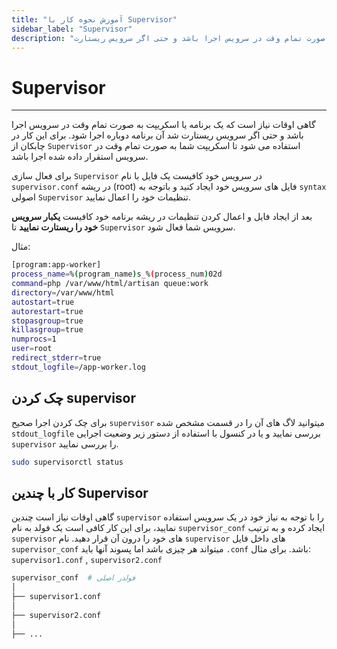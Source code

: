 ```yaml
---
title: "آموزش نحوه کار با Supervisor"
sidebar_label: "Supervisor"
description: "گاهی اوقات نیاز است که یک برنامه یا اسکریپت به صورت تمام وقت در سرویس اجرا باشد و حتی اگر سرویس ریستارت "
---
```


# Supervisor
---

گاهی اوقات نیاز است که یک برنامه یا اسکریپت به صورت تمام وقت در سرویس اجرا باشد و حتی اگر سرویس ریستارت شد آن برنامه دوباره اجرا شود. برای این کار در چابکان از `Supervisor` استفاده می شود تا اسکریپت شما به صورت تمام وقت در سرویس استقرار داده شده اجرا باشد.

برای فعال سازی `Supervisor` در سرویس خود کافیست یک فایل با نام `supervisor.conf` در ریشه (root) فایل های سرویس خود ایجاد کنید و باتوجه به `syntax` اصولی `Supervisor` تنظیمات خود را اعمال نمایید.

بعد از ایجاد فایل و اعمال کردن تنظیمات در ریشه برنامه خود کافیست **یکبار سرویس خود را ریستارت نمایید** تا `Supervisor` سرویس شما فعال شود.

مثال:

```bash
[program:app-worker]
process_name=%(program_name)s_%(process_num)02d
command=php /var/www/html/artisan queue:work
directory=/var/www/html
autostart=true
autorestart=true
stopasgroup=true
killasgroup=true
numprocs=1
user=root
redirect_stderr=true
stdout_logfile=/app-worker.log
```

## چک کردن supervisor

برای چک کردن اجرا صحیح `supervisor` میتوانید لاگ های آن را در قسمت مشخص شده  `stdout_logfile` بررسی نمایید و یا در کنسول با استفاده از دستور زیر وضعیت اجرایی `supervisor` را بررسی نمایید.

```bash
sudo supervisorctl status
```

## کار با چندین Supervisor

گاهی اوقات نیاز است چندین `supervisor` را با توجه به نیاز خود در یک سرویس استفاده نمایید، برای این کار کافی است یک فولد به نام `supervisor_conf` ایجاد کرده و به ترتیب `supervisor` های خود را درون آن قرار دهید. نام `supervisor` های داخل فایل `supervisor_conf` میتواند هر چیزی باشد اما پسوند آنها باید `.conf` باشد. برای مثال: `supervisor1.conf` , `supervisor2.conf`

```bash
supervisor_conf  # فولدر اصلی
│
├── supervisor1.conf
│
├── supervisor2.conf
│
├── ...
```